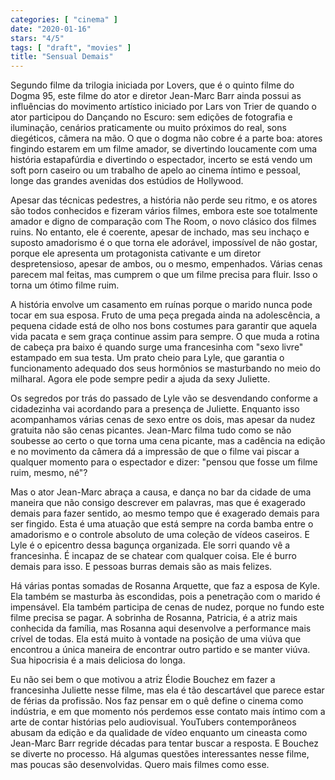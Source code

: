 ```yaml
---
categories: [ "cinema" ]
date: "2020-01-16"
stars: "4/5"
tags: [ "draft", "movies" ]
title: "Sensual Demais"
---
```

Segundo filme da trilogia iniciada por Lovers, que é o quinto filme do
Dogma 95, este filme do ator e diretor Jean-Marc Barr ainda possui as
influências do movimento artístico iniciado por Lars von Trier de quando
o ator participou do Dançando no Escuro: sem edições de fotografia
e iluminação, cenários praticamente ou muito próximos do real, sons
diegéticos, câmera na mão. O que o dogma não cobre é a parte boa:
atores fingindo estarem em um filme amador, se divertindo loucamente com
uma história estapafúrdia e divertindo o espectador, incerto se está
vendo um soft porn caseiro ou um trabalho de apelo ao cinema íntimo e
pessoal, longe das grandes avenidas dos estúdios de Hollywood.

Apesar das técnicas pedestres, a história não perde seu ritmo, e os
atores são todos conhecidos e fizeram vários filmes, embora este soe
totalmente amador e digno de comparação com The Room, o novo clásico
dos filmes ruins. No entanto, ele é coerente, apesar de inchado, mas seu
inchaço e suposto amadorismo é o que torna ele adorável, impossível de
não gostar, porque ele apresenta um protagonista cativante e um diretor
despretensioso, apesar de ambos, ou o mesmo, empenhados. Várias cenas
parecem mal feitas, mas cumprem o que um filme precisa para fluir. Isso
o torna um ótimo filme ruim.

A história envolve um casamento em ruínas porque o marido nunca pode
tocar em sua esposa. Fruto de uma peça pregada ainda na adolescência,
a pequena cidade está de olho nos bons costumes para garantir que
aquela vida pacata e sem graça continue assim para sempre. O que muda
a rotina de cabeça pra baixo é quando surge uma francesinha com "sexo
livre" estampado em sua testa. Um prato cheio para Lyle, que garantia
o funcionamento adequado dos seus hormônios se masturbando no meio do
milharal. Agora ele pode sempre pedir a ajuda da sexy Juliette.

Os segredos por trás do passado de Lyle vão se desvendando conforme
a cidadezinha vai acordando para a presença de Juliette. Enquanto
isso acompanhamos várias cenas de sexo entre os dois, mas apesar da
nudez gratuita não são cenas picantes. Jean-Marc filma tudo como se
não soubesse ao certo o que torna uma cena picante, mas a cadência na
edição e no movimento da câmera dá a impressão de que o filme vai
piscar a qualquer momento para o espectador e dizer: "pensou que fosse
um filme ruim, mesmo, né"?

Mas o ator Jean-Marc abraça a causa, e dança no bar da cidade de uma
maneira que não consigo descrever em palavras, mas que é exagerado
demais para fazer sentido, ao mesmo tempo que é exagerado demais para
ser fingido. Esta é uma atuação que está sempre na corda bamba entre o
amadorismo e o controle absoluto de uma coleção de vídeos caseiros. E
Lyle é o epicentro dessa bagunça organizada. Ele sorri quando vê a
francesinha. É incapaz de se chatear com qualquer coisa. Ele é burro
demais para isso. E pessoas burras demais são as mais felizes.

Há várias pontas somadas de Rosanna Arquette, que faz a esposa de
Kyle. Ela também se masturba às escondidas, pois a penetração com o
marido é impensável. Ela também participa de cenas de nudez, porque
no fundo este filme precisa se pagar. A sobrinha de Rosanna, Patricia,
é a atriz mais conhecida da família, mas Rosanna aqui desenvolve a
performance mais crível de todas. Ela está muito à vontade na posição
de uma viúva que encontrou a única maneira de encontrar outro partido
e se manter viúva. Sua hipocrisia é a mais deliciosa do longa.

Eu não sei bem o que motivou a atriz Élodie Bouchez em fazer a
francesinha Juliette nesse filme, mas ela é tão descartável que
parece estar de férias da profissão. Nos faz pensar em o quê define
o cinema como indústria, e em que momento nós perdemos esse contato
mais íntimo com a arte de contar histórias pelo audiovisual. YouTubers
contemporâneos abusam da edição e da qualidade de vídeo enquanto
um cineasta como Jean-Marc Barr regride décadas para tentar buscar
a resposta. E Bouchez se diverte no processo. Há algumas questões
interessantes nesse filme, mas poucas são desenvolvidas. Quero mais
filmes como esse.

